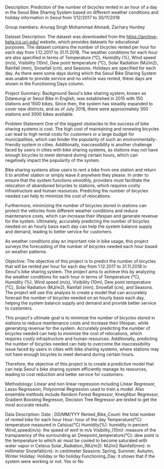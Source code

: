 Description:
Prediction of the number of bicycles rented in an hour of a day in the Seoul Bike Sharing System based on different weather conditions and holiday information in Seoul from 1/12/2017 to 30/11/2018

Group members:
Anurag Singh Mohammad Ahmadi, Zachary Huntley

Dataset Description:
The dataset was downloaded from the https://archive-beta.ics.uci.edu/ website, which provides datasets for educational purposes. The dataset contains the number of bicycles rented per hour for each day from 1.12.2017 to 31.11.2018. The weather conditions for each hour are also specified in terms of Temperature (°C), Humidity (%), Wind speed (m/s), Visibility (10m), Dew point temperature (°C), Solar Radiation (MJ/m2), Rainfall (mm), Snowfall (cm), and Seasons. Holidays are specified for each day. As there were some days during which the Seoul Bike Sharing System was unable to provide service and no vehicle was rented, these days are shown in the Functioning Days column.

Project Summary:
Background
Seoul's bike sharing system, known as Ddareungi or Seoul Bike in English, was established in 2015 with 150 stations and 1500 bikes. Since then, the system has steadily expanded to cover new districts, and as of July 2016, there were approximately 300 stations and 3000 bikes available.

Problem Statement
One of the biggest obstacles to the success of bike sharing systems is cost. The high cost of maintaining and renewing bicycles can lead to high rental costs for customers or a large budget for municipalities, which can hinder the popularity of such an environmentally-friendly system in cities. Additionally, inaccessibility is another challenge faced by users in cities with bike sharing systems, as stations may not have enough bicycles to meet demand during certain hours, which can negatively impact the popularity of the system.

Bike sharing systems allow users to rent a bike from one station and return it to another station or simply leave it anywhere they please. In order to ensure that the system functions smoothly, providers must facilitate the relocation of abandoned bicycles to stations, which requires costly infrastructure and human resources. Predicting the number of bicycles needed can help to minimize the cost of relocations.

Furthermore, minimizing the number of bicycles stored in stations can protect the vehicles from different weather conditions and reduce maintenance costs, which can increase their lifespan and generate revenue for the system. Ultimately, accurately predicting the number of bicycles needed on an hourly basis each day can help the system balance supply and demand, leading to better service for customers.

As weather conditions play an important role in bike usage, this project surveys the forecasting of the number of bicycles needed each hour based on weather patterns.

Objective:
The objective of this project is to predict the number of bicycles that will be rented per hour for each day from 1.12.2017 to 31.11.2018 in Seoul's bike sharing system. The project aims to achieve this by analyzing the weather conditions for each hour in terms of Temperature (°C), Humidity (%), Wind speed (m/s), Visibility (10m), Dew point temperature (°C), Solar Radiation (MJ/m2), Rainfall (mm), Snowfall (cm), and Seasons. The project will use this analysis to create a model that can accurately forecast the number of bicycles needed on an hourly basis each day, helping the system balance supply and demand and provide better service to customers.

This project's ultimate goal is to minimize the number of bicycles stored in stations to reduce maintenance costs and increase their lifespan, while generating revenue for the system. Accurately predicting the number of bicycles needed can help to minimize the cost of relocations, which requires costly infrastructure and human resources. Additionally, predicting the number of bicycles needed can help to overcome the inaccessibility issue faced by users in cities with bike sharing systems, where stations may not have enough bicycles to meet demand during certain hours.

Therefore, the objective of this project is to create a predictive model that can help Seoul's bike sharing system efficiently manage its resources, leading to cost reduction and better service for customers.

Methodology:
Linear and non linear regression including Linear Regressor, Lasso Regression, Polynomial Regression used to train a model. Also ensemble methods include Random Forest Regressor, Kneighbor Regressor, Gradient Boosting Regressor, Decision Tree Regressor are tested to get the most accurate results.

Data Description:
Date : DD/MM/YYY
Rented_Bike_Count: the total number of rented bike for each hour
Hour: hour of the day
Temperature(°C): temperature measured in Celsius(°C)
Humidity(%): humidity in percent
Wind_speed(m/s): the speed of winf in m/s
Visibility_(10m): measure of the transparency of the surrounding air
Dewpoint_temperature(°C): dew point is the temperature to which air must be cooled to become saturated with water vapor in Celsius
Solar_Radiation_(MJ/m2): MJ/m2
Rainfall(mm): in millimeter
Snowfall(cm): in centimeter
Seasons: Spring, Summer, Autumn, Winter
Holiday: Holiday or No holiday
Functioning_Day: it shows that if the system were working or not. Yes or No
